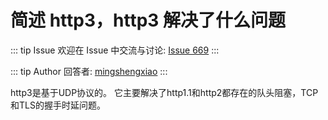 # 简述 http3，http3 解决了什么问题



::: tip Issue 
 欢迎在 Issue 中交流与讨论: [Issue 669](https://github.com/shfshanyue/Daily-Question/issues/669) 
:::

::: tip Author 
回答者: [mingshengxiao](https://github.com/mingshengxiao) 
:::

http3是基于UDP协议的。
它主要解决了http1.1和http2都存在的队头阻塞，TCP和TLS的握手时延问题。